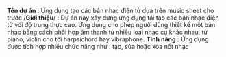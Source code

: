 **Tên dự án** : Ứng dụng tạo các bản nhạc điện tử dựa trên music sheet cho trước
/**Giới thiệu**/ : Dự án này xây dựng ứng dụng tái tạo các bản nhạc điện tử với độ trung thực cao. Ứng dụng cho phép người dùng thiết kế một bản nhạc bằng cách phối hợp âm thanh từ nhiều loại nhạc cụ khác nhau, từ piano, violin cho tới harpsichord hay vibraphone.
**Tính năng :** Ứng dụng được tích hợp nhiều chức năng như : tạo, sửa hoặc xóa nốt nhạc
 
